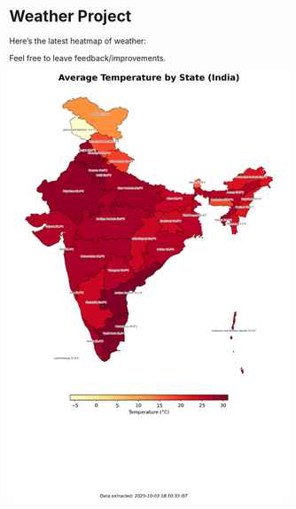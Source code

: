 # Weather Project

Here’s the latest heatmap of weather:

Feel free to leave feedback/improvements.

![India Heatmap](docs/assets/india_heatmap.png?v=DFC443)
